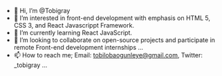 - 👋 Hi, I’m @Tobigray
- 👀 I’m interested in front-end development with emphasis on HTML 5, CSS 3, and React Javascrippt Framework.
- 🌱 I’m currently learning React JavaScript.
- 💞️ I’m looking to collaborate on open-source projects and participate in remote Front-end development internships ...
- 📫 How to reach me; Email: tobilobaogunleye@gmail.com, Twitter: _tobigray ...

<!---
Tobigray/Tobigray is a ✨ special ✨ repository because its `README.md` (this file) appears on your GitHub profile.
You can click the Preview link to take a look at your changes.
--->
